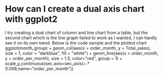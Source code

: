 
# How can I create a dual axis chart with ggplot2

I try creating a dual chart of column and line chart from a table, but the second chart which is the line graph failed to work as I wanted, I can hardly see it on its own trend.
Below is the code sample and the plotted chart
ggplot(month_group) + 
  geom_col(aes(x = order_month, y = Total_sales), size = 1, color = "darkblue", fill = "white") +
  geom_line(aes(x = order_month, y = order_per_month), size = 1.5, color="red", group = 1) +
  scale_y_continuous(sec.axis=sec_axis(~.* 0.008,name="order_per_month"))



        